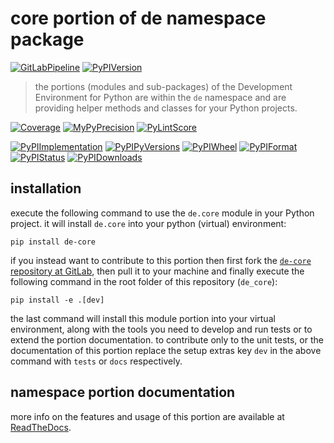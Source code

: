 # core portion of de namespace package

[![GitLabPipeline](https://img.shields.io/gitlab/pipeline/degroup/de_core/master?logo=python)](
    https://gitlab.com/degroup/de_core)
[![PyPIVersion](https://img.shields.io/pypi/v/de_core)](
    https://pypi.org/project/de-core/#history)

>the portions (modules and sub-packages) of the Development Environment for Python are within
the `de` namespace and are providing helper methods and classes for your Python projects.

[![Coverage](https://degroup.gitlab.io/de_core/coverage.svg)](
    https://degroup.gitlab.io/de_core/coverage/de_core_py.html)
[![MyPyPrecision](https://degroup.gitlab.io/de_core/mypy.svg)](
    https://degroup.gitlab.io/de_core/lineprecision.txt)
[![PyLintScore](https://degroup.gitlab.io/de_core/pylint.svg)](
    https://degroup.gitlab.io/de_core/pylint.log)

[![PyPIImplementation](https://img.shields.io/pypi/implementation/de_core)](
    https://pypi.org/project/de-core/)
[![PyPIPyVersions](https://img.shields.io/pypi/pyversions/de_core)](
    https://pypi.org/project/de-core/)
[![PyPIWheel](https://img.shields.io/pypi/wheel/de_core)](
    https://pypi.org/project/de-core/)
[![PyPIFormat](https://img.shields.io/pypi/format/de_core)](
    https://pypi.org/project/de-core/)
[![PyPIStatus](https://img.shields.io/pypi/status/de_core)](
    https://libraries.io/pypi/de-core)
[![PyPIDownloads](https://img.shields.io/pypi/dm/de_core)](
    https://pypi.org/project/de-core/#files)


## installation

execute the following command to use the `de.core` module in your
Python project. it will install `de.core` into your python (virtual) environment:
 
```shell script
pip install de-core
```

if you instead want to contribute to this portion then first fork the
[`de-core` repository at GitLab](https://gitlab.com/degroup/de_core "de.core code repository"),
then pull it to your machine and finally execute the following command in the root folder
of this repository (`de_core`):

```shell script
pip install -e .[dev]
```

the last command will install this module portion into your virtual environment, along with
the tools you need to develop and run tests or to extend the portion documentation.
to contribute only to the unit tests, or the documentation of this portion replace
the setup extras key `dev` in the above command with `tests` or `docs` respectively.


## namespace portion documentation

more info on the features and usage of this portion are available at
[ReadTheDocs](https://de.readthedocs.io/en/latest/_autosummary/de.core.html#module-de.core
"de_core documentation").
